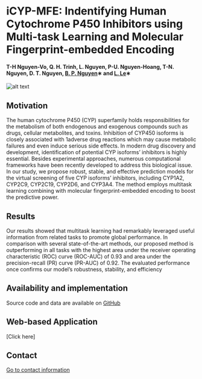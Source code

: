 # iCYP-MFE: Indentifying Human Cytochrome P450 Inhibitors using Multi-task Learning and Molecular Fingerprint-embedded Encoding

#### T-H Nguyen-Vo, Q. H. Trinh, L. Nguyen, P-U. Nguyen-Hoang, T-N. Nguyen, D. T. Nguyen, [B. P. Nguyen](https://homepages.ecs.vuw.ac.nz/~nguyenb5/about.html)∗ and [L. Le](http://cbc.bio.hcmiu.edu.vn/)∗

![alt text](https://github.com/mldlproject/2020-CYP450-mCNN/blob/main/CYP450_abs.svg)

## Motivation
The human cytochrome P450 (CYP) superfamily holds responsibilities for the
metabolism of both endogenous and exogenous compounds such as drugs, cellular
metabolites, and toxins. Inhibition of CYP450 isoforms is closely associated with
1adverse drug reactions which may cause metabolic failures and even induce serious
side effects. In modern drug discovery and development, identification of potential
CYP isoforms’ inhibitors is highly essential. Besides experimental approaches, numerous 
computational frameworks have been recently developed to address this biological
issue. In our study, we propose robust, stable, and effective prediction models for
the virtual screening of five CYP isoforms’ inhibitors, including CYP1A2, CYP2C9,
CYP2C19, CYP2D6, and CYP3A4. The method employs multitask learning combining with molecular 
fingerprint-embedded encoding to boost the predictive power.

## Results
Our results showed that multitask learning had remarkably leveraged useful information 
from related tasks to promote global performance. In comparison with several
state-of-the-art methods, our proposed method is outperforming in all tasks with the
highest area under the receiver operating characteristic (ROC) curve (ROC-AUC) of
0.93 and area under the precision-recall (PR) curve (PR-AUC) of 0.92. The evaluated
performance once confirms our model’s robustness, stability, and efficiency


## Availability and implementation
Source code and data are available on [GitHub](https://github.com/mldlproject/2020-CYP450-mCNN)

## Web-based Application
[Click here]

## Contact 
[Go to contact information](https://homepages.ecs.vuw.ac.nz/~nguyenb5/contact.html)
